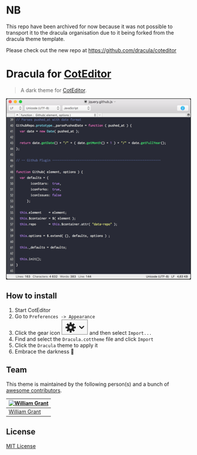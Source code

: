 # NB
This repo have been archived for now because it was not possible to transport it to the dracula organisation due to it being forked from the dracula theme template.

Please check out the new repo at https://github.com/dracula/coteditor

# Dracula for [CotEditor](https://coteditor.com)

> A dark theme for [CotEditor](https://coteditor.com).

![Screenshot](assets/coteditor.png)

## How to install

1. Start CotEditor
2. Go to `Preferences -> Appearance`
3. Click the gear icon  ![](assets/gear.png)  and then select `Import...`
4. Find and select the `Dracula.cottheme` file and click `Import`
6. Click the `Dracula` theme to apply it
7. Embrace the darkness 🎉

## Team

This theme is maintained by the following person(s) and a bunch of [awesome contributors](https://github.com/dracula/coteditor/graphs/contributors).

[![William Grant](https://avatars3.githubusercontent.com/u/14887287?&v=3&s=70)](https://github.com/yougotwill) |
--- |
[William Grant](https://github.com/yougotwill) |

## License

[MIT License](./LICENSE)
